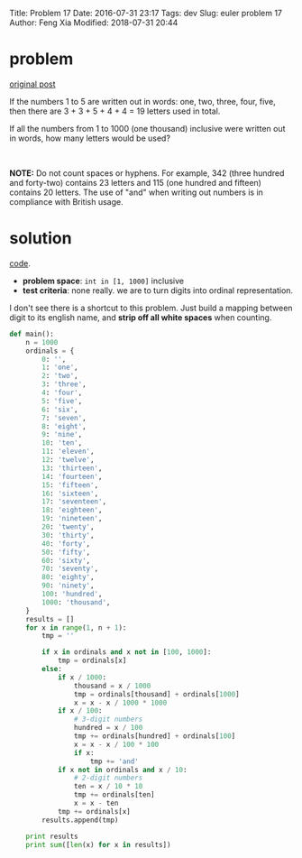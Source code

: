 Title: Problem 17
Date: 2016-07-31 23:17
Tags: dev
Slug: euler problem 17
Author: Feng Xia
Modified: 2018-07-31 20:44


# problem

[original post][1]

<div class="problem_content" role="problem">
  <p>If the numbers 1 to 5 are written out in words: one, two, three,
  four, five, then there are 3 + 3 + 5 + 4 + 4 = 19 letters used in total.</p>
  <p>If all the numbers from 1 to 1000 (one thousand) inclusive were written out in
    words, how many letters would be used? </p>
  <br><p class="note"><b>NOTE:</b>
    Do not count spaces or hyphens. For example, 342 (three hundred
    and forty-two) contains 23 letters and 115 (one hundred and fifteen) contains 20
    letters. The use of "and" when writing out numbers is in compliance
    with British usage.</p>
</div>

# solution

[code][2].

* **problem space**: `int in [1, 1000]` inclusive
* **test criteria**: none really. we are to turn digits into ordinal
  representation.

I don't see there is a shortcut to this problem. Just build a mapping
between digit to its english name, and **strip off all white spaces**
when counting.

```python
def main():
    n = 1000
    ordinals = {
        0: '',
        1: 'one',
        2: 'two',
        3: 'three',
        4: 'four',
        5: 'five',
        6: 'six',
        7: 'seven',
        8: 'eight',
        9: 'nine',
        10: 'ten',
        11: 'eleven',
        12: 'twelve',
        13: 'thirteen',
        14: 'fourteen',
        15: 'fifteen',
        16: 'sixteen',
        17: 'seventeen',
        18: 'eighteen',
        19: 'nineteen',
        20: 'twenty',
        30: 'thirty',
        40: 'forty',
        50: 'fifty',
        60: 'sixty',
        70: 'seventy',
        80: 'eighty',
        90: 'ninety',
        100: 'hundred',
        1000: 'thousand',
    }
    results = []
    for x in range(1, n + 1):
        tmp = ''

        if x in ordinals and x not in [100, 1000]:
            tmp = ordinals[x]
        else:
            if x / 1000:
                thousand = x / 1000
                tmp = ordinals[thousand] + ordinals[1000]
                x = x - x / 1000 * 1000
            if x / 100:
                # 3-digit numbers
                hundred = x / 100
                tmp += ordinals[hundred] + ordinals[100]
                x = x - x / 100 * 100
                if x:
                    tmp += 'and'
            if x not in ordinals and x / 10:
                # 2-digit numbers
                ten = x / 10 * 10
                tmp += ordinals[ten]
                x = x - ten
            tmp += ordinals[x]
        results.append(tmp)

    print results
    print sum([len(x) for x in results])
```


[1]: https://projecteuler.net/problem=17
[2]: {filename}/downloads/euler/p17.py

